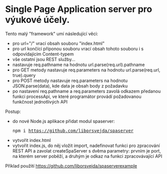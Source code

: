 # Single Page Application server pro výukové účely.

Tento malý "framework" umí následující věci:
- pro url="/" vrací obsah souboru "index.html"
- pro url končící příponou souboru vrací obsah tohoto souboru i s odpovídajícím Content-typem
- vše ostatní jsou REST služby...
- nastavuje req.pathname na hodnotu url.parse(req.url).pathname
- pro GET metody nastavuje req.parameters na hodnotu url.parse(req.url, true).query
- pro POST metody nastavuje req.parameters na hodnotu JSON.parse(data), kde data je obsah body z požadavku
- po nastavení req.pathname a req.parameters zavolá odkazem předanou funkci processApi, ve které programátor provádí požadovanou funkčnost jednotlivých API 

Postup:
- do nové Node.js aplikace přidat modul spaserver: <pre>npm i https://github.com/liborsvejda/spaserver</pre>
- vytvořit index.html
- vytvořit index.js, do něj vložit import, nadefinovat funkci pro zpracování REST API 
a zavolat createSpaServer s dvěma parametry: prvním je port, na kterém server poběží, a druhým je odkaz na funkci zpracovávající API  

Příklad použití https://github.com/liborsvejda/spaserverexample
